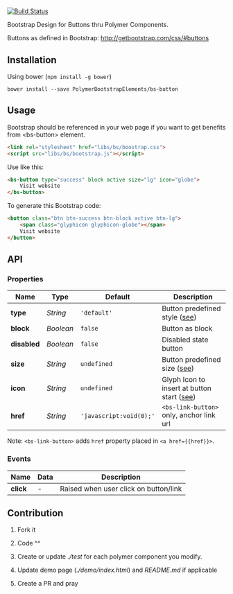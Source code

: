 # <bs-button>

[![Build Status](https://travis-ci.org/PolymerBootstrapElements/bs-button.svg?branch=master)](https://travis-ci.org/PolymerBootstrapElements/bs-button)

Bootstrap Design for Buttons thru Polymer Components.

Buttons as defined in Bootstrap: http://getbootstrap.com/css/#buttons

## Installation

Using bower (`npm install -g bower`)

```
bower install --save PolymerBootstrapElements/bs-button
```

## Usage

Bootstrap should be referenced in your web page if you want to get benefits from &lt;bs-button&gt; element.

```html
<link rel="stylesheet" href="libs/bs/boostrap.css">
<script src="libs/bs/bootstrap.js"></script>
```

Use <bs-button> like this:

```html
<bs-button type="success" block active size="lg" icon="globe">
    Visit website
</bs-button>
```

To generate this Bootstrap code:

```html
<button class="btn btn-success btn-block active btn-lg">
    <span class="glyphicon glyphicon-globe"></span>
    Visit website
</button>
```

## API

### Properties

Name         | Type      | Default                 | Description
-------------|-----------|-------------------------|---------
**type**     | *String*  | `'default'`             | Button predefined style ([see](http://getbootstrap.com/css/#buttons-options))
**block**    | *Boolean* | `false`                 | Button as block
**disabled** | *Boolean* | `false`                 | Disabled state button
**size**     | *String*  | `undefined`             | Button predefined size ([see](http://getbootstrap.com/css/#buttons-sizes))
**icon**     | *String*  | `undefined`             | Glyph Icon to insert at button start ([see](http://getbootstrap.com/components/#glyphicons))
**href**     | *String*  | `'javascript:void(0);'` | `<bs-link-button>` only, anchor link url

Note: `<bs-link-button>` adds `href` property placed in `<a href={{href}}>`.

### Events

Name        | Data         | Description
------------|--------------|-----------
**click**   | -            | Raised when user click on button/link

## Contribution

1. Fork it

3. Code ^^

4. Create or update *./test* for each polymer component you modify.

5. Update demo page (*./demo/index.html*) and *README.md* if applicable

5. Create a PR and pray
